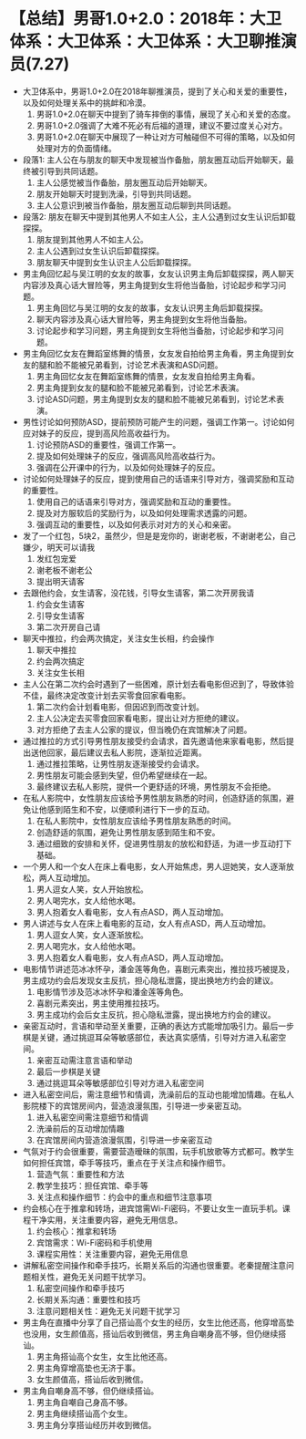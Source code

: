 # 【总结】男哥1.0+2.0：2018年：大卫体系：大卫体系：大卫体系：大卫聊推演员(7.27)

-   大卫体系中，男哥1.0+2.0在2018年聊推演员，提到了关心和关爱的重要性，以及如何处理关系中的挑衅和冷漠。
    1.  男哥1.0+2.0在聊天中提到了骑车摔倒的事情，展现了关心和关爱的态度。
    2.  男哥1.0+2.0强调了大难不死必有后福的道理，建议不要过度关心对方。
    3.  男哥1.0+2.0在聊天中展现了一种让对方可触碰但不可得的策略，以及如何处理对方的负面情绪。
-   段落1: 主人公在与朋友的聊天中发现被当作备胎，朋友圈互动后开始聊天，最终被引导到共同话题。
    1.  主人公感觉被当作备胎，朋友圈互动后开始聊天。
    2.  朋友开始聊天时提到洗澡，引导到共同话题。
    3.  主人公意识到被当作备胎，朋友圈互动后聊到共同话题。
-   段落2: 朋友在聊天中提到其他男人不如主人公，主人公遇到过女生认识后卸载探探。
    1.  朋友提到其他男人不如主人公。
    2.  主人公遇到过女生认识后卸载探探。
    3.  朋友聊天中提到女生认识主人公后卸载探探。
-   男主角回忆起与吴江明的女友的故事，女友认识男主角后卸载探探，两人聊天内容涉及真心话大冒险等，男主角提到女生将他当备胎，讨论起步和学习问题。
    1.  男主角回忆与吴江明的女友的故事，女友认识男主角后卸载探探。
    2.  聊天内容涉及真心话大冒险等，男主角提到女生将他当备胎。
    3.  讨论起步和学习问题，男主角提到女生将他当备胎，讨论起步和学习问题。
-   男主角回忆女友在舞蹈室练舞的情景，女友发自拍给男主角看，男主角提到女友的腿和脸不能被兄弟看到，讨论艺术表演和ASD问题。
    1.  男主角回忆女友在舞蹈室练舞的情景，女友发自拍给男主角看。
    2.  男主角提到女友的腿和脸不能被兄弟看到，讨论艺术表演。
    3.  讨论ASD问题，男主角提到女友的腿和脸不能被兄弟看到，讨论艺术表演。
-   男性讨论如何预防ASD，提前预防可能产生的问题，强调工作第一。讨论如何应对妹子的反应，提到高风险高收益行为。
    1.  讨论预防ASD的重要性，强调工作第一。
    2.  提及如何处理妹子的反应，强调高风险高收益行为。
    3.  强调在公开课中的行为，以及如何处理妹子的反应。
-   讨论如何处理妹子的反应，提到使用自己的话语来引导对方，强调奖励和互动的重要性。
    1.  使用自己的话语来引导对方，强调奖励和互动的重要性。
    2.  提及对方服软后的奖励行为，以及如何处理需求透露的问题。
    3.  强调互动的重要性，以及如何表示对对方的关心和亲密。
-   发了一个红包，5块2，虽然少，但是是宠你的，谢谢老板，不谢谢老公，自己嫌少，明天可以请我
    1.  发红包宠爱
    2.  谢老板不谢老公
    3.  提出明天请客
-   去跟他约会，女生请客，没花钱，引导女生请客，第二次开房我请
    1.  约会女生请客
    2.  引导女生请客
    3.  第二次开房自己请
-   聊天中推拉，约会两次搞定，关注女生长相，约会操作
    1.  聊天中推拉
    2.  约会两次搞定
    3.  关注女生长相
-   主人公在第二次约会时遇到了一些困难，原计划去看电影但迟到了，导致体验不佳，最终决定改变计划去买零食回家看电影。
    1.  第二次约会计划看电影，但因迟到而改变计划。
    2.  主人公决定去买零食回家看电影，提出让对方拒绝的建议。
    3.  对方拒绝了去主人公家的提议，但当晚仍在宾馆解决了问题。
-   通过推拉的方式引导男性朋友接受约会请求，首先邀请他来家看电影，然后提出送他回家，最后建议去私人影院，逐渐拉近距离。
    1.  通过推拉策略，让男性朋友逐渐接受约会请求。
    2.  男性朋友可能会感到失望，但仍希望继续在一起。
    3.  最终建议去私人影院，提供一个更舒适的环境，男性朋友不会拒绝。
-   在私人影院中，女性朋友应该给予男性朋友熟悉的时间，创造舒适的氛围，避免让他感到陌生和不安，以便顺利进行下一步的互动。
    1.  在私人影院中，女性朋友应该给予男性朋友熟悉的时间。
    2.  创造舒适的氛围，避免让男性朋友感到陌生和不安。
    3.  通过细致的安排和关怀，促进男性朋友的放松和舒适，为进一步互动打下基础。
-   一个男人和一个女人在床上看电影，女人开始焦虑，男人逗她笑，女人逐渐放松，两人互动增加。
    1.  男人逗女人笑，女人开始放松。
    2.  男人喝完水，女人给他水喝。
    3.  男人抱着女人看电影，女人有点ASD，两人互动增加。
-   男人讲述与女人在床上看电影的互动，女人有点ASD，两人互动增加。
    1.  男人逗女人笑，女人逐渐放松。
    2.  男人喝完水，女人给他水喝。
    3.  男人抱着女人看电影，女人有点ASD，两人互动增加。
-   电影情节讲述范冰冰怀孕，潘金莲等角色，喜剧元素突出，推拉技巧被提及，男主成功约会后发现女主反抗，担心隐私泄露，提出换地方约会的建议。
    1.  电影情节涉及范冰冰怀孕和潘金莲等角色。
    2.  喜剧元素突出，男主使用推拉技巧。
    3.  男主成功约会后女主反抗，担心隐私泄露，提出换地方约会的建议。
-   亲密互动时，言语和举动至关重要，正确的表达方式能增加吸引力。最后一步棋是关键，通过挑逗耳朵等敏感部位，表达真实感情，引导对方进入私密空间。
    1.  亲密互动需注意言语和举动
    2.  最后一步棋是关键
    3.  通过挑逗耳朵等敏感部位引导对方进入私密空间
-   进入私密空间后，需注意细节和情调，洗澡前后的互动也能增加情趣。在私人影院楼下的宾馆房间内，营造浪漫氛围，引导进一步亲密互动。
    1.  进入私密空间需注意细节和情调
    2.  洗澡前后的互动增加情趣
    3.  在宾馆房间内营造浪漫氛围，引导进一步亲密互动
-   气氛对于约会很重要，需要营造暧昧的氛围，玩手机放歌等方式都可。教学生如何担任宾馆，牵手等技巧，重点在于关注点和操作细节。
    1.  营造气氛：重要性和方法
    2.  教学生技巧：担任宾馆、牵手等
    3.  关注点和操作细节：约会中的重点和细节注意事项
-   约会核心在于推拿和转场，进宾馆需Wi-Fi密码，不要让女生一直玩手机。课程干净实用，关注重要内容，避免无用信息。
    1.  约会核心：推拿和转场
    2.  宾馆需求：Wi-Fi密码和手机使用
    3.  课程实用性：关注重要内容，避免无用信息
-   讲解私密空间操作和牵手技巧，长期关系后的沟通也很重要。老秦提醒注意问题相关性，避免无关问题干扰学习。
    1.  私密空间操作和牵手技巧
    2.  长期关系沟通：重要性和技巧
    3.  注意问题相关性：避免无关问题干扰学习
-   男主角在直播中分享了自己搭讪高个女生的经历，女生比他还高，他穿增高垫也没用，女生颜值高，搭讪后收到微信，男主角自嘲身高不够，但仍继续搭讪。
    1.  男主角搭讪高个女生，女生比他还高。
    2.  男主角穿增高垫也无济于事。
    3.  女生颜值高，搭讪后收到微信。
-   男主角自嘲身高不够，但仍继续搭讪。
    1.  男主角自嘲自己身高不够。
    2.  男主角继续搭讪高个女生。
    3.  男主角分享搭讪经历并收到微信。